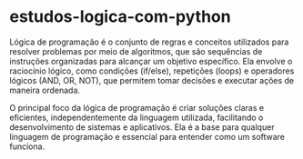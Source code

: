 # estudos-logica-com-python
Lógica de programação é o conjunto de regras e conceitos utilizados para resolver problemas por meio de algoritmos, que são sequências de instruções organizadas para alcançar um objetivo específico. Ela envolve o raciocínio lógico, como condições (if/else), repetições (loops) e operadores lógicos (AND, OR, NOT), que permitem tomar decisões e executar ações de maneira ordenada.

O principal foco da lógica de programação é criar soluções claras e eficientes, independentemente da linguagem utilizada, facilitando o desenvolvimento de sistemas e aplicativos. Ela é a base para qualquer linguagem de programação e essencial para entender como um software funciona.
